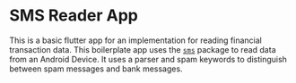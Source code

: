 # SMS Reader App
This is a basic flutter app for an implementation for reading financial transaction data. This boilerplate app uses the [`sms`](https://pub.dev/packages/sms) package to read data from an Android Device.
It uses a parser and spam keywords to distinguish between spam messages and bank messages.

